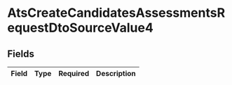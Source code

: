 # AtsCreateCandidatesAssessmentsRequestDtoSourceValue4


## Fields

| Field       | Type        | Required    | Description |
| ----------- | ----------- | ----------- | ----------- |